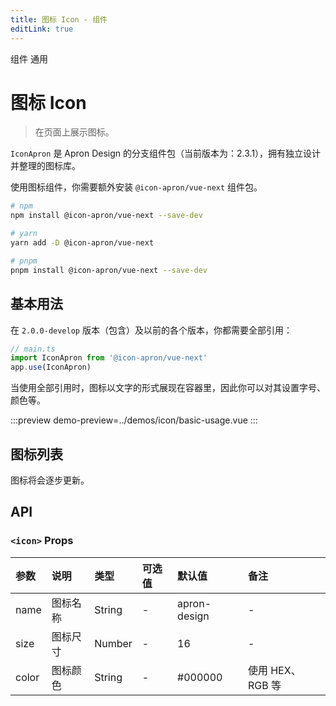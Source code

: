 ```yaml
---
title: 图标 Icon - 组件
editLink: true
---
```


<ap-breadcrumb>
  <ap-breadcrumb-item>组件</ap-breadcrumb-item>
  <ap-breadcrumb-item>通用</ap-breadcrumb-item>
</ap-breadcrumb>

<script setup>
  import IconList from '../page-components/icon-list.vue'
</script>


# 图标 Icon
> 在页面上展示图标。

`IconApron` 是 Apron Design 的分支组件包（当前版本为：2.3.1），拥有独立设计并整理的图标库。

使用图标组件，你需要额外安装 `@icon-apron/vue-next` 组件包。


```bash
# npm
npm install @icon-apron/vue-next --save-dev

# yarn
yarn add -D @icon-apron/vue-next

# pnpm
pnpm install @icon-apron/vue-next --save-dev
```

## 基本用法
在 `2.0.0-develop` 版本（包含）及以前的各个版本，你都需要全部引用：
```typescript
// main.ts
import IconApron from '@icon-apron/vue-next'
app.use(IconApron)
```

当使用全部引用时，图标以文字的形式展现在容器里，因此你可以对其设置字号、颜色等。

:::preview
demo-preview=../demos/icon/basic-usage.vue
:::

## 图标列表
图标将会逐步更新。
<IconList />

## API
### `<icon>` Props

| 参数 | 说明 | 类型 | 可选值 | 默认值 | 备注 |
| :----- | :----- | :----- | :----- | :----- | :----- |
| name | 图标名称 | String | - | apron-design | - |
| size | 图标尺寸 | Number | - | 16 | - |
| color | 图标颜色 | String | - | #000000 | 使用 HEX、RGB 等 |